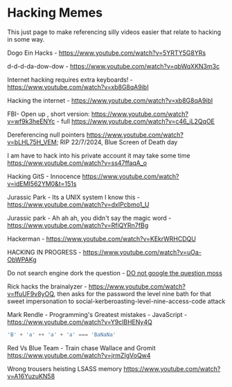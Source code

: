 # Hacking Memes


This just page to make referencing silly videos easier that relate to hacking in some way.


Dogo Ein Hacks -  https://www.youtube.com/watch?v=5YRTY5G8YRs

d-d-d-da-dow-dow - https://www.youtube.com/watch?v=qbWqXKN3m3c

Internet hacking requires extra keyboards! - https://www.youtube.com/watch?v=xb8G8qA9ibI

Hacking the internet - https://www.youtube.com/watch?v=xb8G8qA9ibI

FBI- Open up , short version: https://www.youtube.com/watch?v=wf9k3heENYc - full https://www.youtube.com/watch?v=c46_iL2QqOE

Dereferencing null pointers https://www.youtube.com/watch?v=bLHL75H_VEM; RIP 22/7/2024, Blue Screen of Death day

I am have to hack into his private account it may take some time https://www.youtube.com/watch?v=ss47ffaqA_o

Hacking GitS - Innocence https://www.youtube.com/watch?v=idEMI562YM0&t=151s

Jurassic Park - Its a UNIX system I know this - https://www.youtube.com/watch?v=dxIPcbmo1_U

Jurassic park -  Ah ah ah, you didn't say the magic word - https://www.youtube.com/watch?v=RfiQYRn7fBg

Hackerman - https://www.youtube.com/watch?v=KEkrWRHCDQU

HACKING IN PROGRESS - https://www.youtube.com/watch?v=uOa-ObWPAKg

Do not search engine dork the question - [DO not google the question moss](https://www.youtube.com/watch?v=4WBjG6HySg4)

Rick hacks the brainalyzer - https://www.youtube.com/watch?v=ffuUF9v8yOQ, then asks for the password the level nine bath for that sweet impersonation to social-kerberoasting-level-nine-access-code attack

Mark Rendle - Programming's Greatest mistakes - JavaScript - https://www.youtube.com/watch?v=Y9clBHENy4Q
```javascript
'B' + 'a' ++ 'a' + 'a' === 'BaNaNa'
```


Red Vs Blue Team - Train chase Wallace and Gromit https://www.youtube.com/watch?v=jrmZIgVoQw4

Wrong trousers heisting LSASS memory https://www.youtube.com/watch?v=A16YuzuKN58